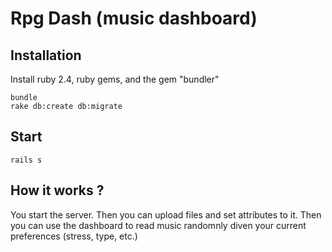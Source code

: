 # Rpg Dash (music dashboard)

## Installation
Install ruby 2.4, ruby gems, and the gem "bundler"

    bundle
    rake db:create db:migrate

## Start

    rails s

## How it works ?
You start the server.
Then you can upload files and set attributes to it.
Then you can use the dashboard to read music randomnly diven your current preferences (stress, type, etc.)
